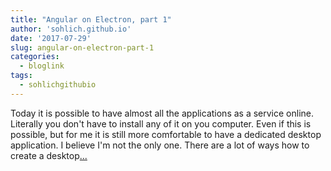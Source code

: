 ```yaml
---
title: "Angular on Electron, part 1"
author: 'sohlich.github.io'
date: '2017-07-29'
slug: angular-on-electron-part-1
categories:
  - bloglink
tags:
  - sohlichgithubio
---
```


Today it is possible to have almost all the applications as a service online. Literally you don't have to install any of it on you computer. Even if this is possible, but for me it is still more comfortable to have a dedicated desktop application. I believe I'm not the only one. There are a lot of ways how to create a desktop[... <i class="fas fa-external-link-alt"></i>](https://sohlich.github.io/post/angular_electron/)

